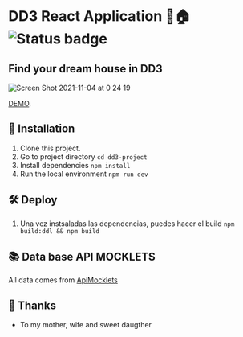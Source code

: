 # DD3 React Application :money_with_wings::house: ![Status badge](https://img.shields.io/badge/status-in%20progress-yellow)

## Find your dream house in DD3

![Screen Shot 2021-11-04 at 0 24 19](https://user-images.githubusercontent.com/15788622/140267928-ab6b7455-6f3f-48fd-beff-5c6484e4c398.png)

[DEMO](https://admiring-blackwell-bd0a31.netlify.app/).

## 🚀 Installation
1. Clone this project.
2. Go to project directory
`cd dd3-project`
3. Install dependencies
`npm install`
4. Run the local environment
`npm run dev`

## 🛠 Deploy
1. Una vez instsaladas las dependencias, puedes hacer el build
`npm build:ddl && npm build`

## 📚 Data base API MOCKLETS
All data comes from [ApiMocklets](https://api.mocklets.com/p68140/rent/properties)

## 👏 Thanks
* To my mother, wife and sweet daugther
